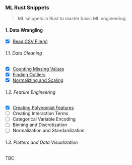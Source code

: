 ### ML Rust Snippets
> ML snippets in Rust to master basic ML engineering.

#### 1. Data Wrangling

- [x] [Read CSV File(s)](csv2struc)
###### 1.1. Data Cleaning
- [x] [Counting Missing Values](csv_missing_custom_delimiter)
- [x] [Finding Outliers](csv_polars_find_outliers)
- [x] [Normalizing and Scaling](csv_polars_normalize)

###### 1.2. Feature Engineering

- [x] [Creating Polynomial Features](csv_polars_polynomial)
- [ ] Creating Interaction Terms
- [ ] Categorical Variable Encoding
- [ ] Binning and Discretization
- [ ] Normalization and Standardization

###### 1.3. Plotters and Data Visualization

TBC